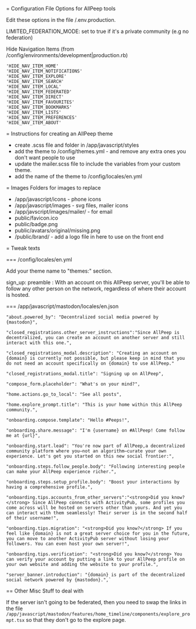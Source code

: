 = Configuration File Options for AllPeep tools

Edit these options in the file /.env.production.

LIMITED_FEDERATION_MODE: set to true if it's a private community (e.g no federation)

Hide Navigation Items (from /config/environments/development|production.rb)

    'HIDE_NAV_ITEM_HOME'
    'HIDE_NAV_ITEM_NOTIFICATIONS'
    'HIDE_NAV_ITEM_EXPLORE'
    'HIDE_NAV_ITEM_SEARCH'
    'HIDE_NAV_ITEM_LOCAL'
    'HIDE_NAV_ITEM_FEDERATED'
    'HIDE_NAV_ITEM_DIRECT'
    'HIDE_NAV_ITEM_FAVOURITES'
    'HIDE_NAV_ITEM_BOOKMARKS'
    'HIDE_NAV_ITEM_LISTS'
    'HIDE_NAV_ITEM_PREFERENCES'
    'HIDE_NAV_ITEM_ABOUT'

= Instructions for creating an AllPeep theme

* create .scss file and folder in /app/javascript/styles
* add the theme to /config/themes.yml - and remove any extra ones you don't want people to use
* update the mailer.scss file to include the variables from your custom theme.
* add the name of the theme to /config/locales/en.yml

= Images Folders for images to replace

* /app/javascript/icons - phone icons
* /app/javascript/images - svg files, mailer icons
* /app/javscript/images/mailer/ - for email
* public/favicon.ico
* public/badge.png
* public/avatars/original/missing.png
* /public/brand/ - add a logo file in here to use on the front end

= Tweak texts

=== /config/locales/en.yml

Add your theme name to "themes:" section.

  sign_up:
    preamble : With an account on this AllPeep server, you'll be able to follow any other person on the network, regardless of where their account is hosted.

=== /app/javascript/mastodon/locales/en.json

    "about.powered_by": "Decentralized social media powered by {mastodon}",

    "closed_registrations.other_server_instructions":"Since AllPeep is decentralized, you can create an account on another server and still interact with this one.",

    "closed_registrations_modal.description": "Creating an account on {domain} is currently not possible, but please keep in mind that you do not need an account specifically on {domain} to use AllPeep."

    "closed_registrations_modal.title": "Signing up on AllPeep",

    "compose_form.placeholder": "What's on your mind?",

    "home.actions.go_to_local": "See all posts",

    "home.explore_prompt.title": "This is your home within this AllPeep community.",

    "onboarding.compose.template": "Hello #Peeps!",

    "onboarding.share.message": "I'm {username} on #AllPeep! Come follow me at {url}",

    "onboarding.start.lead": "You're now part of AllPeep,a decentralized community platform where you—not an algorithm—curate your own experience. Let's get you started on this new social frontier:",

    "onboarding.steps.follow_people.body": "Following interesting people can make your AllPeep experience richer.",

    "onboarding.steps.setup_profile.body": "Boost your interactions by having a comprehensive profile.",

    "onboarding.tips.accounts_from_other_servers":"<strong>Did you know?</strong> Since AllPeep connects with ActivityPub, some profiles you come across will be hosted on servers other than yours. And yet you can interact with them seamlessly! Their server is in the second half of their username!",

    "onboarding.tips.migration": "<strong>Did you know?</strong> If you feel like {domain} is not a great server choice for you in the future, you can move to another ActivityPub server without losing your followers. You can even host your own server!",

    "onboarding.tips.verification": "<strong>Did you know?</strong> You can verify your account by putting a link to your AllPeep profile on your own website and adding the website to your profile.",

    "server_banner.introduction": "{domain} is part of the decentralized social network powered by {mastodon}.",`

== Other Misc Stuff to deal with

If the server isn't going to be federated, then you need to swap the links in the file
`/app/javascript/mastodon/features/home_timeline/components/explore_prompt.tsx`
so that they don't go to the explore page.

